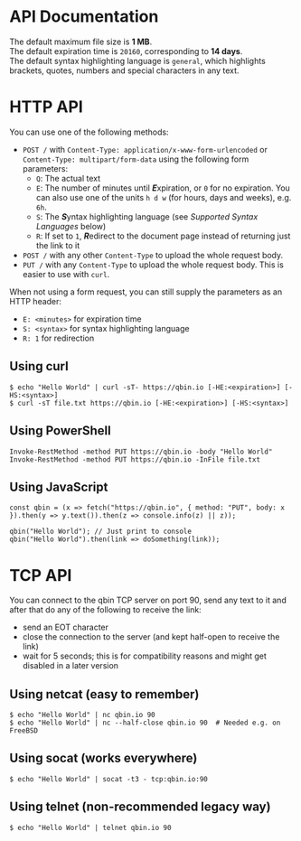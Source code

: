 # API Documentation
The default maximum file size is **1 MB**.  
The default expiration time is `20160`, corresponding to **14 days**.  
The default syntax highlighting language is `general`, which highlights brackets, quotes, numbers and special characters in any text.

# HTTP API
You can use one of the following methods:
- `POST /` with `Content-Type: application/x-www-form-urlencoded` or `Content-Type: multipart/form-data` using the following form parameters:
  - `Q`: The actual text
  - `E`: The number of minutes until ***E***xpiration, or `0` for no expiration. You can also use one of the units `h d w` (for hours, days and weeks), e.g. `6h`.
  - `S`: The ***S***yntax highlighting language (see *Supported Syntax Languages* below)
  - `R`: If set to `1`, ***R***edirect to the document page instead of returning just the link to it
- `POST /` with any other `Content-Type` to upload the whole request body.
- `PUT /` with any `Content-Type` to upload the whole request body. This is easier to use with `curl`.

When not using a form request, you can still supply the parameters as an HTTP header:
- `E: <minutes>` for expiration time
- `S: <syntax>` for syntax highlighting language
- `R: 1` for redirection

## Using curl
```
$ echo "Hello World" | curl -sT- https://qbin.io [-HE:<expiration>] [-HS:<syntax>]
$ curl -sT file.txt https://qbin.io [-HE:<expiration>] [-HS:<syntax>]
```

## Using PowerShell
```
Invoke-RestMethod -method PUT https://qbin.io -body "Hello World"
Invoke-RestMethod -method PUT https://qbin.io -InFile file.txt
```

## Using JavaScript
```
const qbin = (x => fetch("https://qbin.io", { method: "PUT", body: x }).then(y => y.text()).then(z => console.info(z) || z));

qbin("Hello World"); // Just print to console
qbin("Hello World").then(link => doSomething(link));
```

# TCP API
You can connect to the qbin TCP server on port 90, send any text to it and after that do any of the following to receive the link:
- send an EOT character
- close the connection to the server (and kept half-open to receive the link)
- wait for 5 seconds; this is for compatibility reasons and might get disabled in a later version

## Using netcat (easy to remember)
```
$ echo "Hello World" | nc qbin.io 90
$ echo "Hello World" | nc --half-close qbin.io 90  # Needed e.g. on FreeBSD
```

## Using socat (works everywhere)
```
$ echo "Hello World" | socat -t3 - tcp:qbin.io:90
```

## Using telnet (non-recommended legacy way)
```
$ echo "Hello World" | telnet qbin.io 90
```
